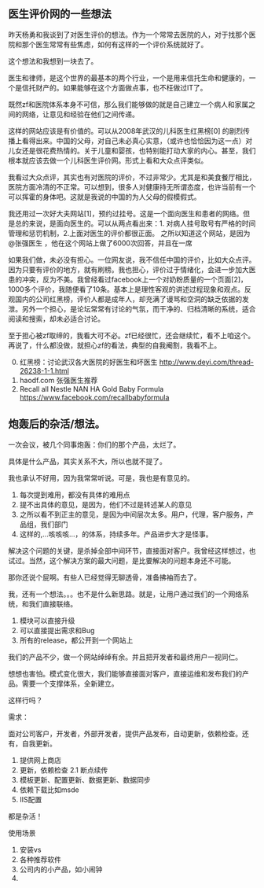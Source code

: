
## 
## 医生评价网的一些想法

昨天杨勇和我谈到了对医生评价的想法。作为一个常常去医院的人，对于找那个医院和那个医生常常有些焦虑，如何有这样的一个评价系统就好了。

这个想法和我想到一块去了。

医生和律师，是这个世界的最基本的两个行业，一个是用来信托生命和健康的，一个是信托财产的。如果能够在这个方面做点事，也不枉做过IT了。

既然zf和医院体系本身不可信，那么我们能够做的就是自己建立一个病人和家属之间的网络，让意见和经验在他们之间传递。

这样的网站应该是有价值的。可以从2008年武汉的儿科医生红黑榜[0] 的剧烈传播上看得出来。中国的父母，对自己未必真心实意，（或许也恰恰因为这一点）对儿女还是很花费热情的。关于儿童和婴孩，也特别能打动大家的内心。甚至，我们根本就应该去做一个儿科医生评价网。形式上看和大众点评类似。

我看过大众点评，其实也有对医院的评价，不过非常少。尤其是和美食餐厅相比，医院方面冷清的不正常。可以想到，很多人对健康持无所谓态度，也许当前有一个可以挥霍的身体吧。这就是我说的中国的为人父母的假模假式。

我还用过一次好大夫网站[1]，预约过挂号。这是一个面向医生和患者的网络。但是总的来说，是面向医生的。可以从两点看出来：1. 对病人挂号取号有严格的时间管理和惩罚机制，2.上面对医生的评价都很正面。 之所以知道这个网站，是因为@张强医生 ，他在这个网站上做了6000次回答，并且在一席 

如果我们做，未必没有担心。一位网友说，我不信任中国的评价，比如大众点评。因为只要有评价的地方，就有刷榜。我也担心，评价过于情绪化，会进一步加大医患的冲突，反为不美。我曾经看过facebook上一个对奶粉质量的一个页面[2]，1000多个评价，我随便看了10条。基本上是理性客观的讲述过程现象和观点。反观国内的公司红黑榜，评价人都是成年人，却充满了谩骂和空洞的缺乏依据的发泄。另外一个担心，是论坛常常有讨论的气氛，而干净的、归档清晰的系统，适合阅读和搜索，却未必适合讨论。

至于担心被zf取缔的，我看大可不必。zf已经很忙，还会继续忙，看不上咱这个。再说了，什么都没做，就担心zf的看法，典型的自我阉割，我看不上。

0. 红黑榜：讨论武汉各大医院的好医生和坏医生 http://www.deyi.com/thread-26238-1-1.html
1. haodf.com 张强医生推荐
2. Recall all Nestle NAN HA Gold Baby Formula https://www.facebook.com/recallbabyformula

## 炮轰后的杂活/想法。

一次会议，被几个同事炮轰：你们的那个产品，太烂了。

具体是什么产品，其实关系不大，所以也就不提了。

我也承认不好用，因为我常常听说。可是，我也是有意见的。

1. 每次提到难用，都没有具体的难用点
2. 提不出具体的意见，是因为，他们不过是转述某人的意见
3. 之所以看不到正主的意见，是因为中间层次太多。用户，代理，客户服务，产品组，我们部门
4. 这样的,...咳咳咳...，的体系，持续多年。产品进步大才是怪事。

解决这个问题的关键，是杀掉全部中间环节，直接面对客户。我曾经这样想过，也试过。当然，这个解决方案的最大问题，是比要解决的问题本身还不可能。

那你还说个屁啊。有些人已经觉得无聊透骨，准备拂袖而去了。

我，还有一个想法。。。也不是什么新思路。就是，让用户通过我们的一个网络系统，和我们直接联络。

1. 模块可以直接升级
2. 可以直接提出需求和Bug
3. 所有的release，都公开到一个网站上

我们的产品不少，做一个网站绰绰有余。并且把开发者和最终用户一视同仁。

想想也害怕。模式变化很大，我们能够直接面对客户，直接运维和发布我们的产品。需要一个支撑体系，全新建立。

这样行吗？

需求：

面对公司客户，开发者，外部开发者，提供产品发布，自动更新，依赖检查。还有，自我更新。
1. 提供网上商店
2. 更新，依赖检查
2.1 断点续传
3. 模板更新、配置更新、数据更新、数据同步
4. 依赖下载比如msde
5. IIS配置

都是杂活！

使用场景

1. 安装vs
2. 各种推荐软件
3. 公司内的小产品，如小闹钟
4. 













